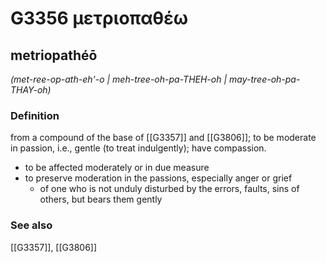 # G3356 μετριοπαθέω

## metriopathéō

_(met-ree-op-ath-eh'-o | meh-tree-oh-pa-THEH-oh | may-tree-oh-pa-THAY-oh)_

### Definition

from a compound of the base of [[G3357]] and [[G3806]]; to be moderate in passion, i.e., gentle (to treat indulgently); have compassion.

- to be affected moderately or in due measure
- to preserve moderation in the passions, especially anger or grief
  - of one who is not unduly disturbed by the errors, faults, sins of others, but bears them gently

### See also

[[G3357]], [[G3806]]

